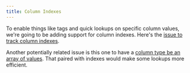 ```yaml
---
title: Column Indexes
---
```


To enable things like tags and quick lookups on specific column values, we're going to be adding support for column indexes. Here's the [issue to track column indexes](https://github.com/influxdb/influxdb/issues/582).

Another potentially related issue is this one to have a [column type be an array of values](https://github.com/influxdb/influxdb/issues/268). That paired with indexes would make some lookups more efficient.